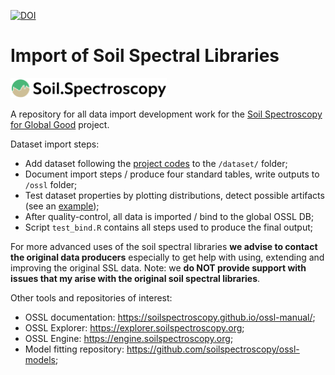 
[![DOI](https://zenodo.org/badge/doi/10.5281/zenodo.5759693.svg)](https://doi.org/10.5281/zenodo.5759693)

# Import of Soil Spectral Libraries

[<img src="./img/soilspec4gg-logo_fc.png" alt="SoilSpec4GG logo" width="250"/>](https://soilspectroscopy.org/)

A repository for all data import development work for the [Soil Spectroscopy for Global
Good](https://soilspectroscopy.org) project.

Dataset import steps:

- Add dataset following the [project codes](https://soilspectroscopy.github.io/ossl-manual/database.html) to the `/dataset/` folder;
- Document import steps / produce four standard tables, write outputs to `/ossl` folder;
- Test dataset properties by plotting distributions, detect possible artifacts (see an [example](https://soilspectroscopy.github.io/ossl-manual/database.html#oc_usda.calc_wpct));
- After quality-control, all data is imported / bind to the global OSSL DB;
- Script `test_bind.R` contains all steps used to produce the final output;

For more advanced uses of the soil spectral libraries **we advise to contact the original data producers** 
especially to get help with using, extending and improving the original SSL data. Note: we **do NOT 
provide support with issues that my arise with the original soil spectral libraries**.

Other tools and repositories of interest:

- OSSL documentation: <https://soilspectroscopy.github.io/ossl-manual/>;
- OSSL Explorer: <https://explorer.soilspectroscopy.org>;
- OSSL Engine: <https://engine.soilspectroscopy.org>;
- Model fitting repository: <https://github.com/soilspectroscopy/ossl-models>;
